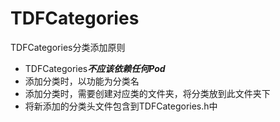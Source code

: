 # TDFCategories

TDFCategories分类添加原则

- TDFCategories***不应该依赖任何Pod***
- 添加分类时，以功能为分类名
- 添加分类时，需要创建对应类的文件夹，将分类放到此文件夹下
- 将新添加的分类头文件包含到TDFCategories.h中
